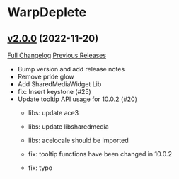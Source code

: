 # WarpDeplete

## [v2.0.0](https://github.com/happenslol/WarpDeplete/tree/v2.0.0) (2022-11-20)
[Full Changelog](https://github.com/happenslol/WarpDeplete/compare/v1.3.2...v2.0.0) [Previous Releases](https://github.com/happenslol/WarpDeplete/releases)

- Bump version and add release notes  
- Remove pride glow  
- Add SharedMediaWidget Lib  
- fix: Insert keystone (#25)  
- Update tooltip API usage for 10.0.2 (#20)  
    * libs: update ace3  
    * libs: update libsharedmedia  
    * libs: acelocale should be imported  
    * fix: tooltip functions have been changed in 10.0.2  
    * fix: typo  